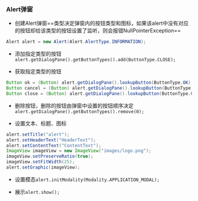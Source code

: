 ### Alert弹窗

* 创建Alert弹窗==类型决定弹窗内的按钮类型和图标，如果该alert中没有对应的按钮却给该类型的按钮设置了监听，则会报错NullPointerException==
  
```java
Alert alert = new Alert(Alert.AlertType.INFORMATION);
```
* 添加指定类型的按钮`alert.getDialogPane().getButtonTypes().add(ButtonType.CLOSE);`

* 获取指定类型的按钮
  
```java
Button ok = (Button) alert.getDialogPane().lookupButton(ButtonType.OK);  
Button cancel = (Button) alert.getDialogPane().lookupButton(ButtonType.CANCEL);  
Button close = (Button) alert.getDialogPane().lookupButton(ButtonType.CLOSE);
```

* 删除按钮，删除的按钮由弹窗中设置的按钮顺序决定`alert.getDialogPane().getButtonTypes().remove(0);`

* 设置文本、标题、图标 
  
```java
alert.setTitle("alert");  
alert.setHeaderText("HeaderText");  
alert.setContentText("ContentText");  
ImageView imageView = new ImageView("images/logo.png");  
imageView.setPreserveRatio(true);  
imageView.setFitWidth(25);  
alert.setGraphic(imageView);
```

* 设置模态`alert.initModality(Modality.APPLICATION_MODAL);`

* 展示`alert.show();`